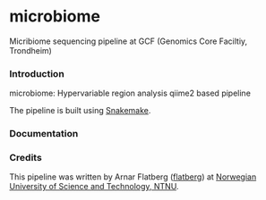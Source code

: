 # microbiome
Micribiome sequencing pipeline at GCF (Genomics Core Faciltiy, Trondheim)

### Introduction
microbiome: Hypervariable region analysis qiime2 based pipeline

The pipeline is built using [Snakemake](https://snakemake.readthedocs.io).


### Documentation

### Credits
This pipeline was written by Arnar Flatberg ([flatberg](https://github.com/flatberg)) at [Norwegian University of Science and Technology, NTNU](http://www.ntnu.no).

